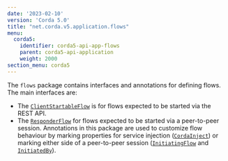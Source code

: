 ```yaml
---
date: '2023-02-10'
version: 'Corda 5.0'
title: "net.corda.v5.application.flows"
menu:
  corda5:
    identifier: corda5-api-app-flows
    parent: corda5-api-application
    weight: 2000
section_menu: corda5
---
```


The `flows` package contains interfaces and annotations for defining flows. The main interfaces are:

* The <a href="../../../../../../api-ref/corda/5.0-beta/java/net/corda/v5/application/flows/ClientStartableFlow.html" target="_blank">`ClientStartableFlow`</a> is for flows expected to be started via the REST API.
* The  <a href="../../../../../../api-ref/corda/5.0-beta/java/net/corda/v5/application/flows/ResponderFlow.html" target="_blank">`ResponderFlow`</a> for flows expected to be started via a peer-to-peer session. Annotations in this package are used to customize flow behaviour by marking properties for service injection (<a href="../../../../../../api-ref/corda/5.0-beta/java/net/corda/v5/application/flows/CordaInject.html" target="_blank">`CordaInject`</a>) or marking either side of a peer-to-peer session (<a href="../../../../../../api-ref/corda/5.0-beta/java/net/corda/v5/application/flows/InitiatingFlow.html" target="_blank">`InitiatingFlow`</a> and <a href="../../../../../../api-ref/corda/5.0-beta/java/net/corda/v5/application/flows/InitiatedBy.html" target="_blank">`InitiatedBy`</a>).
